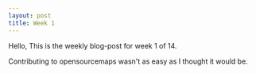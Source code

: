 ```yaml
---
layout: post
title: Week 1
---
```


Hello,
This is the weekly blog-post for week 1 of 14.

Contributing to opensourcemaps wasn't as easy as I thought it would be.
